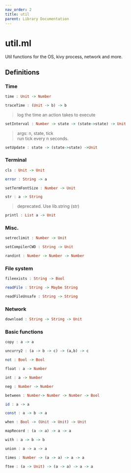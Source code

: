 ```yaml
---
nav_order: 2
title: util
parent: Library Documentation
---
```


# util.ml

Util functions for the OS, kivy process, network and more.


## Definitions

### Time

```haskell
time : Unit -> Number
```





```haskell
traceTime : (Unit -> b) -> b
```

> log the time an action takes to execute



```haskell
setInterval : Number -> state -> (state->state) -> Unit
```

> args: n, state, tick<br>
> run tick every n seconds.



```haskell
setUpdate : state -> (state->state) ->Unit
```




### Terminal

```haskell
cls : Unit -> Unit
```





```haskell
error : String -> a
```





```haskell
setTermFontSize : Number -> Unit
```





```haskell
str : a -> String
```

> deprecated. Use lib.string (str)



```haskell
printl : List a -> Unit
```




### Misc.

```haskell
setreclimit : Number -> Unit
```





```haskell
setCompilerCWD : String -> Unit
```





```haskell
randint : Number -> Number -> Number
```




### File system

```haskell
fileexists : String -> Bool
```





```haskell
readFile : String -> Maybe String
```





```haskell
readFileUnsafe : String -> String
```




### Network

```haskell
download : String -> String -> Unit
```




### Basic functions

```haskell
copy : a -> a
```





```haskell
uncurry2 : (a -> b -> c) -> (a,b) -> c
```





```haskell
not : Bool -> Bool
```





```haskell
float : a -> Number
```





```haskell
int : a -> Number
```





```haskell
neg : Number -> Number
```





```haskell
between : Number-> Number -> Number -> Bool
```





```haskell
id : a -> a
```





```haskell
const : a -> b -> a
```





```haskell
when : Bool -> (Unit -> Unit) -> Unit
```





```haskell
mapRecord : (a -> a) -> a -> a
```





```haskell
with : a -> b -> b
```





```haskell
union : a -> a -> a
```





```haskell
times : Number -> (a -> a) -> a -> a
```





```haskell
ftee : (a -> Unit) -> (a -> a) -> a -> a
```




